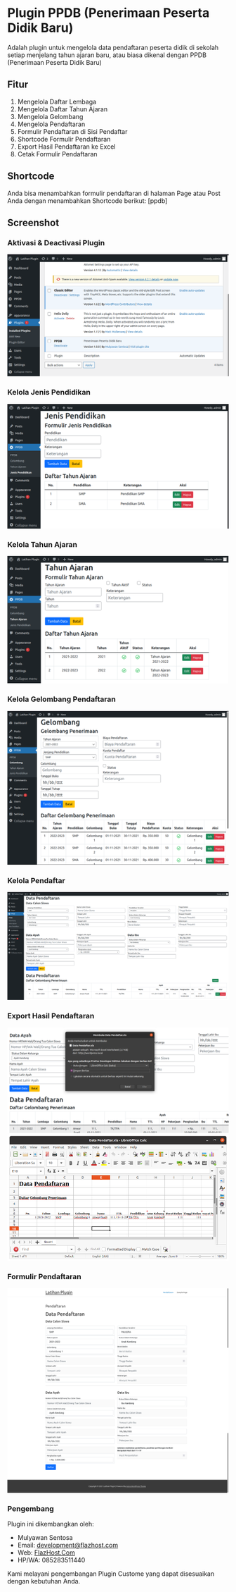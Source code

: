 # Plugin PPDB (Penerimaan Peserta Didik Baru)
Adalah plugin untuk mengelola data pendaftaran peserta didik di sekolah setiap menjelang tahun ajaran baru, atau biasa dikenal dengan PPDB (Penerimaan Peserta Didik Baru)

## Fitur
1. Mengelola Daftar Lembaga
2. Mengelola Daftar Tahun Ajaran
3. Mengelola Gelombang
4. Mengelola Pendaftaran
5. Formulir Pendaftaran di Sisi Pendaftar
6. Shortcode Formulir Pendaftaran
7. Export Hasil Pendaftaran ke Excel
8. Cetak Formulir Pendaftaran

## Shortcode
Anda bisa menambahkan formulir pendaftaran di halaman Page atau Post Anda dengan menambahkan Shortcode berikut:
[ppdb]

## Screenshot

### Aktivasi & Deactivasi Plugin
<img src="https://github.com/wordpress-tech-id/plugin-ppdb/blob/master/images/screenshots/plugin.png?raw=true" />

### Kelola Jenis Pendidikan
<img src="https://github.com/wordpress-tech-id/plugin-ppdb/blob/master/images/screenshots/jenis_pendidikan.png?raw=true" />

### Kelola Tahun Ajaran
<img src="https://github.com/wordpress-tech-id/plugin-ppdb/blob/master/images/screenshots/tahun_ajaran.png?raw=true" />

### Kelola Gelombang Pendaftaran
<img src="https://github.com/wordpress-tech-id/plugin-ppdb/blob/master/images/screenshots/gelombang.png?raw=true" />

### Kelola Pendaftar
<img src="https://github.com/wordpress-tech-id/plugin-ppdb/blob/master/images/screenshots/pendaftar.png?raw=true" />

### Export Hasil Pendaftaran
<img src="https://github.com/wordpress-tech-id/plugin-ppdb/blob/master/images/screenshots/export.png?raw=true" />
<img src="https://github.com/wordpress-tech-id/plugin-ppdb/blob/master/images/screenshots/excel.png?raw=true" />

### Formulir Pendaftaran
<img src="https://github.com/wordpress-tech-id/plugin-ppdb/blob/master/images/screenshots/form-pendaftaran.png?raw=true" />

### Pengembang
Plugin ini dikembangkan oleh: 
- Mulyawan Sentosa
- Email: development@flazhost.com
- Web: <a href="https://flazhost.com">FlazHost.Com</a>
- HP/WA: 085283511440

Kami melayani pengembangan Plugin Custome yang dapat disesuaikan dengan kebutuhan Anda.